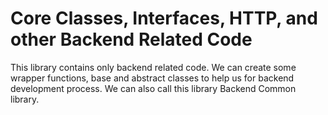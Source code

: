 # Core Classes, Interfaces, HTTP, and other Backend Related Code

This library contains only backend related code. We can create some wrapper functions, base and abstract classes to help us for backend development process. We can also call this library Backend Common library.

